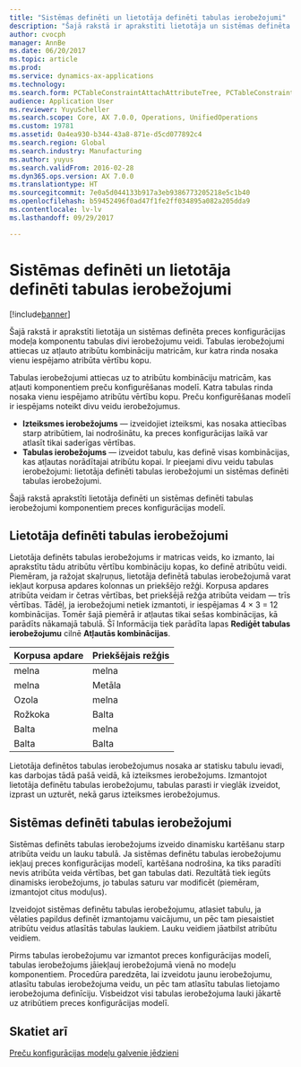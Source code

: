 ```yaml
---
title: "Sistēmas definēti un lietotāja definēti tabulas ierobežojumi"
description: "Šajā rakstā ir aprakstīti lietotāja un sistēmas definēta preces konfigurācijas modeļa komponentu tabulas divi ierobežojumu veidi. Tabulas ierobežojumi attiecas uz atļauto atribūtu kombināciju matricām, kur katra rinda nosaka vienu iespējamo atribūta vērtību kopu."
author: cvocph
manager: AnnBe
ms.date: 06/20/2017
ms.topic: article
ms.prod: 
ms.service: dynamics-ax-applications
ms.technology: 
ms.search.form: PCTableConstraintAttachAttributeTree, PCTableConstraintColumnSystem, PCTableConstraintContentUserDef, PCTableConstraintDefinition, PCTableConstraintWizard
audience: Application User
ms.reviewer: YuyuScheller
ms.search.scope: Core, AX 7.0.0, Operations, UnifiedOperations
ms.custom: 19781
ms.assetid: 0a4ea930-b344-43a8-871e-d5cd077892c4
ms.search.region: Global
ms.search.industry: Manufacturing
ms.author: yuyus
ms.search.validFrom: 2016-02-28
ms.dyn365.ops.version: AX 7.0.0
ms.translationtype: HT
ms.sourcegitcommit: 7e0a5d044133b917a3eb9386773205218e5c1b40
ms.openlocfilehash: b59452496f0ad47f1fe2ff034895a082a205dda9
ms.contentlocale: lv-lv
ms.lasthandoff: 09/29/2017

---
```


# <a name="system-defined-and-user-defined-table-constraints"></a>Sistēmas definēti un lietotāja definēti tabulas ierobežojumi

[!include[banner](../includes/banner.md)]


Šajā rakstā ir aprakstīti lietotāja un sistēmas definēta preces konfigurācijas modeļa komponentu tabulas divi ierobežojumu veidi. Tabulas ierobežojumi attiecas uz atļauto atribūtu kombināciju matricām, kur katra rinda nosaka vienu iespējamo atribūta vērtību kopu.

Tabulas ierobežojumi attiecas uz to atribūtu kombināciju matricām, kas atļauti komponentiem preču konfigurēšanas modelī. Katra tabulas rinda nosaka vienu iespējamo atribūtu vērtību kopu. Preču konfigurēšanas modelī ir iespējams noteikt divu veidu ierobežojumus.

-   **Izteiksmes ierobežojums** — izveidojiet izteiksmi, kas nosaka attiecības starp atribūtiem, lai nodrošinātu, ka preces konfigurācijas laikā var atlasīt tikai saderīgas vērtības.
-   **Tabulas ierobežojums** — izveidot tabulu, kas definē visas kombinācijas, kas atļautas norādītajai atribūtu kopai. Ir pieejami divu veidu tabulas ierobežojumi: lietotāja definēti tabulas ierobežojumi un sistēmas definēti tabulas ierobežojumi.

Šajā rakstā aprakstīti lietotāja definēti un sistēmas definēti tabulas ierobežojumi komponentiem preces konfigurācijas modelī.

## <a name="user-defined-table-constraints"></a>Lietotāja definēti tabulas ierobežojumi
Lietotāja definēts tabulas ierobežojums ir matricas veids, ko izmanto, lai aprakstītu tādu atribūtu vērtību kombināciju kopas, ko definē atribūtu veidi. Piemēram, ja ražojat skaļruņus, lietotāja definētā tabulas ierobežojumā varat iekļaut korpusa apdares kolonnas un priekšējo režģi. Korpusa apdares atribūta veidam ir četras vērtības, bet priekšējā režģa atribūta veidam — trīs vērtības. Tādēļ, ja ierobežojumi netiek izmantoti, ir iespējamas 4 × 3 = 12 kombinācijas. Tomēr šajā piemērā ir atļautas tikai sešas kombinācijas, kā parādīts nākamajā tabulā. Šī Informācija tiek parādīta lapas **Rediģēt tabulas ierobežojumu** cilnē **Atļautās kombinācijas**.

| Korpusa apdare | Priekšējais režģis |
|----------------|-------------|
| melna          | melna       |
| melna          | Metāla       |
| Ozola            | melna       |
| Rožkoka       | Balta       |
| Balta          | melna       |
| Balta          | Balta       |

Lietotāja definētos tabulas ierobežojumus nosaka ar statisku tabulu ievadi, kas darbojas tādā pašā veidā, kā izteiksmes ierobežojums. Izmantojot lietotāja definētu tabulas ierobežojumu, tabulas parasti ir vieglāk izveidot, izprast un uzturēt, nekā garus izteiksmes ierobežojumus.

## <a name="system-defined-table-constraints"></a>Sistēmas definēti tabulas ierobežojumi
Sistēmas definēts tabulas ierobežojums izveido dinamisku kartēšanu starp atribūta veidu un lauku tabulā. Ja sistēmas definētu tabulas ierobežojumu iekļauj preces konfigurācijas modelī, kartēšana nodrošina, ka tiks paradīti nevis atribūta veida vērtības, bet gan tabulas dati. Rezultātā tiek iegūts dinamisks ierobežojums, jo tabulas saturu var modificēt (piemēram, izmantojot citus moduļus).  

Izveidojot sistēmas definētu tabulas ierobežojumu, atlasiet tabulu, ja vēlaties papildus definēt izmantojamu vaicājumu, un pēc tam piesaistiet atribūtu veidus atlasītās tabulas laukiem. Lauku veidiem jāatbilst atribūtu veidiem.  

Pirms tabulas ierobežojumu var izmantot preces konfigurācijas modelī, tabulas ierobežojums jāiekļauj ierobežojumā vienā no modeļu komponentiem. Procedūra paredzēta, lai izveidotu jaunu ierobežojumu, atlasītu tabulas ierobežojuma veidu, un pēc tam atlasītu tabulas lietojamo ierobežojuma definīciju. Visbeidzot visi tabulas ierobežojuma lauki jākartē uz atribūtiem preces konfigurācijas modelī.

<a name="see-also"></a>Skatiet arī
--------

[Preču konfigurācijas modeļu galvenie jēdzieni](product-configuration-models.md)




